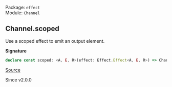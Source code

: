Package: `effect`<br />
Module: `Channel`<br />

## Channel.scoped

Use a scoped effect to emit an output element.

**Signature**

```ts
declare const scoped: <A, E, R>(effect: Effect.Effect<A, E, R>) => Channel<A, unknown, E, unknown, unknown, unknown, Exclude<R, Scope.Scope>>
```

[Source](https://github.com/Effect-TS/effect/tree/main/packages/effect/src/Channel.ts#L1976)

Since v2.0.0
